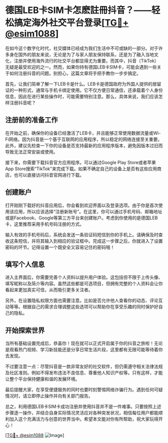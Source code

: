 # 德国LEB卡SIM卡怎麽註冊抖音？——轻松搞定海外社交平台登录[[TG💪+ @esim1088](https://t.me/s/esim1088)]

在如今这个数字化时代，社交媒体已经成为我们生活中不可或缺的一部分。对于许多身在国外的朋友来说，无论是为了与家人朋友保持联系，还是为了融入当地文化，注册并使用海外流行的社交平台都显得尤为重要。而其中，抖音（TikTok）无疑是最受欢迎的之一。然而，如果你持有德国LEB卡SIM卡，可能会遇到一些关于如何注册抖音的问题。别担心，这篇文章将手把手教你一步步搞定。

首先，让我们简单了解一下LEB卡是什么。LEB卡是德国政府为外国人提供的居留证的一种形式，通常与手机卡绑定使用。它不仅方便日常通信，还承载着个人身份信息，因此在进行某些操作时，可能需要特别注意。那么，具体来说，我们应该怎样注册抖音呢？

## 注册前的准备工作

在开始之前，确保你的设备已经激活了LEB卡，并且能够正常使用数据流量或Wi-Fi网络。因为抖音是一个基于互联网的应用程序，所以稳定的网络连接至关重要。此外，建议先检查一下你的设备是否支持最新的应用程序版本，避免因版本过旧而导致无法正常安装或使用。

接下来，你需要下载抖音官方应用程序。可以通过Google Play Store或者苹果App Store搜索“TikTok”来完成下载。如果不确定自己的设备上是否有这些应用商店，也可以直接访问抖音官网进行下载。

## 创建账户

打开刚刚下载好的抖音应用后，你会看到欢迎界面以及登录选项。由于你是首次使用该应用，所以应该选择“注册新账号”。在这里，你可以通过手机号码、邮箱地址或是Facebook、Google等第三方平台来创建账户。考虑到你使用的是德国LEB卡，这里推荐采用手机号码注册的方式。

输入有效的手机号码后，系统会发送一条验证码短信到你的手机上。请确保及时查收这条短信，并将其输入到相应的验证框中。完成这一步骤之后，你就进入了设置密码的环节。记得设置一个既安全又容易记住的密码哦！

## 填写个人信息

进入主界面后，你需要完善个人资料以提升用户体验。这包括但不限于上传头像、填写昵称以及简介等内容。虽然这些都是可选项目，但拥有完整的个人资料会让你看起来更加真实可信，从而吸引更多关注者。

另外，在设置隐私权限方面也需要注意。比如是否允许他人查看你的动态、评论互动等等。根据自己的需求合理调整这些选项可以帮助你在享受乐趣的同时保护好自己的隐私。

## 开始探索世界

当所有基础设置完成后，恭喜你！现在就可以正式开启属于你的抖音之旅啦！无论是观看热门视频、学习新技能还是分享日常生活片段，这里都有无限可能等待着你去发现。

不过要注意一点：尽管抖音是一款非常友好的社交软件，但仍需遵守相关法律法规及社区准则。例如不得发布违法不良信息、尊重他人知识产权等。只有这样，才能让整个平台保持健康和谐的发展环境。

最后提醒大家，在享受便捷服务的同时也要时刻警惕网络诈骗行为。遇到任何可疑情况时，请立即停止操作并向有关部门报告。

总之，利用德国LEB卡SIM卡成功注册并使用抖音并不是一件难事。只要按照上述步骤逐一操作，并结合自身实际情况灵活应对各种突发状况，相信每位用户都能顺利加入这个充满活力与创意的世界当中。希望本文能对你有所帮助，祝大家玩得开心！

[[TG💪+ @esim1088](https://t.me/s/esim1088) ![Image](https://i.postimg.cc/4NQfJmqS/Snipaste-2025-05-13-00-14-12.png)]